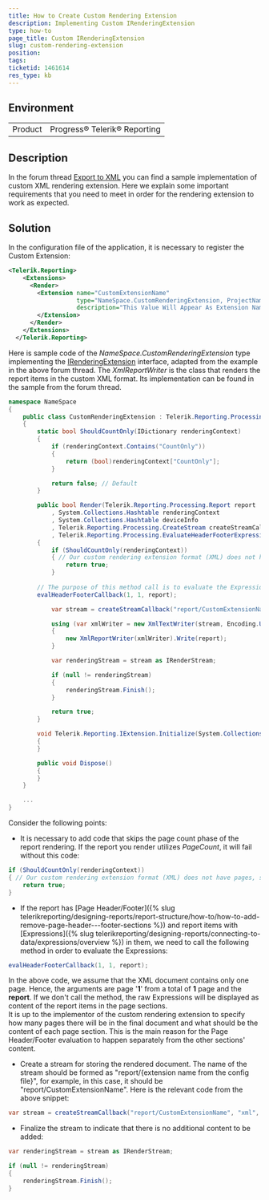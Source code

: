 ```yaml
---
title: How to Create Custom Rendering Extension
description: Implementing Custom IRenderingExtension
type: how-to
page_title: Custom IRenderingExtension
slug: custom-rendering-extension
position: 
tags: 
ticketid: 1461614
res_type: kb
---
```


## Environment
<table>
	<tbody>
		<tr>
			<td>Product</td>
			<td>Progress® Telerik® Reporting</td>
		</tr>
	</tbody>
</table>


## Description
In the forum thread [Export to XML](https://www.telerik.com/forums/export-to-xml) you can find a sample implementation of custom 
XML rendering extension. Here we explain some important requirements that you need to meet in order for the rendering extension 
to work as expected. 

## Solution
In the configuration file of the application, it is necessary to register the Custom Extension:
```XML
<Telerik.Reporting>
    <Extensions>
      <Render>
        <Extension name="CustomExtensionName" 
                   type="NameSpace.CustomRenderingExtension, ProjectName" 
                   description="This Value Will Appear As Extension Name In the Export Options of the Viewers and Designers">
        </Extension>
      </Render>
    </Extensions>
  </Telerik.Reporting>
```

Here is sample code of the _NameSpace.CustomRenderingExtension_ type implementing the 
[IRenderingExtension](/api/telerik.reporting.processing.irenderingextension) interface, adapted from the example in the above 
forum thread. The _XmlReportWriter_ is the class that renders the report items in the custom XML format. Its implementation 
can be found in the sample from the forum thread.
```C#
namespace NameSpace
{
    public class CustomRenderingExtension : Telerik.Reporting.Processing.IRenderingExtension
    {
        static bool ShouldCountOnly(IDictionary renderingContext)
        {
            if (renderingContext.Contains("CountOnly"))
            {
                return (bool)renderingContext["CountOnly"];
            }

            return false; // Default
        }

        public bool Render(Telerik.Reporting.Processing.Report report
            , System.Collections.Hashtable renderingContext
            , System.Collections.Hashtable deviceInfo
            , Telerik.Reporting.Processing.CreateStream createStreamCallback
            , Telerik.Reporting.Processing.EvaluateHeaderFooterExpressions evalHeaderFooterCallback)
        {
            if (ShouldCountOnly(renderingContext))
            { // Our custom rendering extension format (XML) does not have pages, so we do not need to count pages.
                return true;
            }
	    
	    // The purpose of this method call is to evaluate the Expressions on the page sections of the only page that we have
	    evalHeaderFooterCallback(1, 1, report);

            var stream = createStreamCallback("report/CustomExtensionName", "xml", Encoding.UTF8, "application/xml");

            using (var xmlWriter = new XmlTextWriter(stream, Encoding.UTF8))
            {
                new XmlReportWriter(xmlWriter).Write(report);
            }

            var renderingStream = stream as IRenderStream;

            if (null != renderingStream)
            {
                renderingStream.Finish();
            }

            return true;
        }

        void Telerik.Reporting.IExtension.Initialize(System.Collections.Hashtable deviceInfo)
        {
        }

        public void Dispose()
        {
        }
    }

    ...
}
```
Consider the following points: 

* It is necessary to add code that skips the page count phase of the report rendering. If the report you render utilizes _PageCount_, 
it will fail without this code:
```C#
if (ShouldCountOnly(renderingContext))
{ // Our custom rendering extension format (XML) does not have pages, so we do not need to count pages.
    return true;
}
```
* If the report has [Page Header/Footer]({% slug telerikreporting/designing-reports/report-structure/how-to/how-to-add-remove-page-header---footer-sections %}) and report items with [Expressions]({% slug telerikreporting/designing-reports/connecting-to-data/expressions/overview %}) in them, we need to call the following method in order to evaluate the Expressions:
```C#
evalHeaderFooterCallback(1, 1, report);
```
In the above code, we assume that the XML document contains only one page. Hence, the arguments are page '__1__' from a total of __1__ page and the __report__. If we don't call the method, the raw Expressions will be displayed as content of the report items in the page sections.  
It is up to the implementor of the custom rendering extension to specify how many pages there will be in the final document and what should be the content of each page section. This is the main reason for the Page Header/Footer evaluation to happen separately from the other sections' content.
* Create a stream for storing the rendered document. The name of the stream should be formed as 
"report/{extension name from the config file}", for example, in this case, it should be "report/CustomExtensionName". Here is 
the relevant code from the above snippet:
```C#
var stream = createStreamCallback("report/CustomExtensionName", "xml", Encoding.UTF8, "application/xml");
```
* Finalize the stream to indicate that there is no additional content to be added: 
```C#
var renderingStream = stream as IRenderStream;

if (null != renderingStream)
{
    renderingStream.Finish();
}
```

